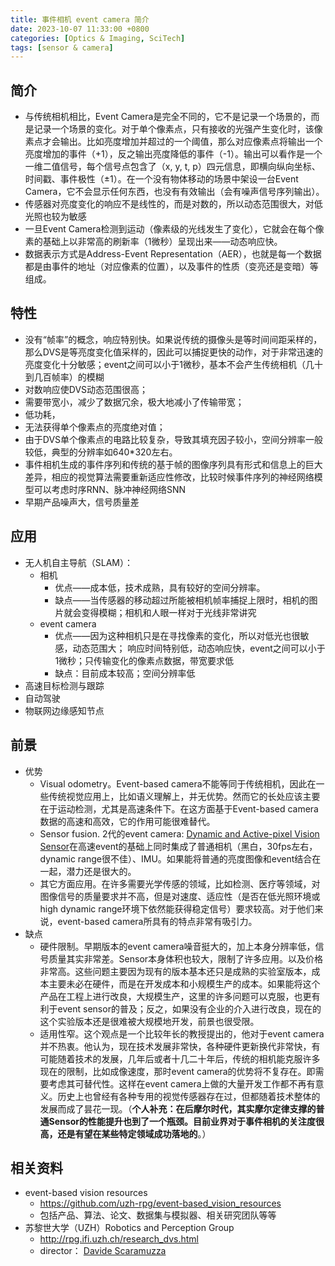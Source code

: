 ```yaml
---
title: 事件相机 event camera 简介
date: 2023-10-07 11:33:00 +0800
categories: [Optics & Imaging, SciTech]
tags: [sensor & camera]
---
```



## 简介

- 与传统相机相比，Event Camera是完全不同的，它不是记录一个场景的，而是记录一个场景的变化。对于单个像素点，只有接收的光强产生变化时，该像素点才会输出。比如亮度增加并超过的一个阈值，那么对应像素点将输出一个亮度增加的事件（+1），反之输出亮度降低的事件（-1）。输出可以看作是一个一维二值信号，每个信号点包含了（x, y, t, p）四元信息，即横向纵向坐标、时间戳、事件极性（±1）。在一个没有物体移动的场景中架设一台Event Camera，它不会显示任何东西，也没有有效输出（会有噪声信号序列输出）。
- 传感器对亮度变化的响应不是线性的，而是对数的，所以动态范围很大，对低光照也较为敏感
- 一旦Event Camera检测到运动（像素级的光线发生了变化），它就会在每个像素的基础上以非常高的刷新率（1微秒）呈现出来——动态响应快。
- 数据表示方式是Address-Event Representation（AER），也就是每一个数据都是由事件的地址（对应像素的位置），以及事件的性质（变亮还是变暗）等组成。

## 特性

- 没有“帧率”的概念，响应特别快。如果说传统的摄像头是等时间间距采样的，那么DVS是等亮度变化值采样的，因此可以捕捉更快的动作，对于非常迅速的亮度变化十分敏感；event之间可以小于1微秒，基本不会产生传统相机（几十到几百帧率）的模糊
- 对数响应使DVS动态范围很高；
- 需要带宽小，减少了数据冗余，极大地减小了传输带宽；
- 低功耗，
- 无法获得单个像素点的亮度绝对值；
- 由于DVS单个像素点的电路比较复杂，导致其填充因子较小，空间分辨率一般较低，典型的分辨率如640\*320左右。
- 事件相机生成的事件序列和传统的基于帧的图像序列具有形式和信息上的巨大差异，相应的视觉算法需要重新适应性修改，比较时候事件序列的神经网络模型可以考虑时序RNN、脉冲神经网络SNN
- 早期产品噪声大，信号质量差

## 应用

- 无人机自主导航（SLAM）：
  - 相机
    - 优点——成本低，技术成熟，具有较好的空间分辨率。
    - 缺点——当传感器的移动超过所能被相机帧率捕捉上限时，相机的图片就会变得模糊；相机和人眼一样对于光线非常讲究
  - event camera
    - 优点——因为这种相机只是在寻找像素的变化，所以对低光也很敏感，动态范围大； 响应时间特别低，动态响应快，event之间可以小于1微秒；只传输变化的像素点数据，带宽要求低
    - 缺点：目前成本较高；空间分辨率低
- 高速目标检测与跟踪
- 自动驾驶
- 物联网边缘感知节点

## 前景

- 优势
    - Visual odometry。Event-based camera不能等同于传统相机，因此在一些传统视觉应用上，比如语义理解上，并无优势。然而它的长处应该主要在于运动检测，尤其是高速条件下。在这方面基于Event-based camera数据的高速和高效，它的作用可能很难替代。
    - Sensor fusion. 2代的event camera: [Dynamic and Active-pixel Vision Sensor](https://link.zhihu.com/?target=http%3A//inilabs.com/products/dynamic-and-active-pixel-vision-sensor/)在高速event的基础上同时集成了普通相机（黑白，30fps左右，dynamic range很不佳）、IMU。如果能将普通的亮度图像和event结合在一起，潜力还是很大的。
    - 其它方面应用。在许多需要光学传感的领域，比如检测、医疗等领域，对图像信号的质量要求并不高，但是对速度、适应性（是否在低光照环境或high dynamic range环境下依然能获得稳定信号）要求较高。对于他们来说，event-based camera所具有的特点非常有吸引力。
- 缺点
    - 硬件限制。早期版本的event camera噪音挺大的，加上本身分辨率低，信号质量其实非常差。Sensor本身体积也较大，限制了许多应用。以及价格非常高。这些问题主要因为现有的版本基本还只是成熟的实验室版本，成本主要未必在硬件，而是在开发成本和小规模生产的成本。如果能将这个产品在工程上进行改良，大规模生产，这里的许多问题可以克服，也更有利于event sensor的普及；反之，如果没有企业的介入进行改良，现在的这个实验版本还是很难被大规模地开发，前景也很受限。
    - 适用性窄。这个观点是一个比较年长的教授提出的，他对于event camera并不热衷。他认为，现在技术发展非常快，各种硬件更新换代非常快，有可能随着技术的发展，几年后或者十几二十年后，传统的相机能克服许多现在的限制，比如成像速度，那时event camera的优势将不复存在。即需要考虑其可替代性。这样在event camera上做的大量开发工作都不再有意义。历史上也曾经有各种专用的视觉传感器存在过，但都随着技术整体的发展而成了昙花一现。（**个人补充：在后摩尔时代，其实摩尔定律支撑的普通Sensor的性能提升也到了一个瓶颈。目前业界对于事件相机的关注度很高，还是有望在某些特定领域成功落地的**。）

## 相关资料


- event-based vision resources
	- https://github.com/uzh-rpg/event-based_vision_resources
	- 包括产品、算法、论文、数据集与模拟器、相关研究团队等等
- 苏黎世大学（UZH）Robotics and Perception Group
	- http://rpg.ifi.uzh.ch/research_dvs.html
	- director： [Davide Scaramuzza](https://rpg.ifi.uzh.ch/people_scaramuzza.html)